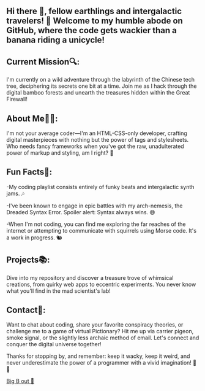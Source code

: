 ## Hi there 👋,  fellow earthlings and intergalactic travelers! 🚀 Welcome to my humble abode on GitHub, where the code gets wackier than a banana riding a unicycle!





## Current Mission🔍: 
I'm currently on a wild adventure through the labyrinth of the Chinese tech tree, deciphering its secrets one bit at a time. Join me as I hack through the digital bamboo forests and unearth the treasures hidden within the Great Firewall!

## About Me👨‍💻: 
I'm not your average coder—I'm an HTML-CSS-only developer, crafting digital masterpieces with nothing but the power of tags and stylesheets. Who needs fancy frameworks when you've got the raw, unadulterated power of markup and styling, am I right? 💪

## Fun Facts🌟:

-My coding playlist consists entirely of funky beats and intergalactic synth jams. 🎶

-I've been known to engage in epic battles with my arch-nemesis, the Dreaded Syntax Error. Spoiler alert: Syntax always wins. 😅

-When I'm not coding, you can find me exploring the far reaches of the internet or attempting to communicate with squirrels using Morse code. It's a work in progress. 🐿️

## Projects📚: 
Dive into my repository and discover a treasure trove of whimsical creations, from quirky web apps to eccentric experiments. You never know what you'll find in the mad scientist's lab!

## Contact🤖: 
Want to chat about coding, share your favorite conspiracy theories, or challenge me to a game of virtual Pictionary? Hit me up via carrier pigeon, smoke signal, or the slightly less archaic method of email. Let's connect and conquer the digital universe together!

Thanks for stopping by, and remember: keep it wacky, keep it weird, and never underestimate the power of a programmer with a vivid imagination! 🚀✨



[ Big B out 👋](https://tenor.com/de/view/im-out-homer-simpson-the-simpsons-bush-gotta-go-gif-12262416)
